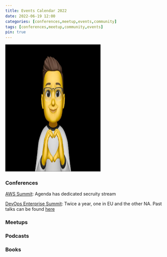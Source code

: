 ```yaml
---
title: Events Calendar 2022
date: 2022-06-19 12:00
categories: [conferences,meetup,events,community]
tags: [conferences,meetup,community,events]
pin: true
---
```

<img src="/assets/MM01.png" 
    alt="Picture" 
    width="300" 
    height="400" 
     />


### Conferences
[AWS Summit](https://aws.amazon.com/events/summits/?awsf.events-location=*all&awsf.events-series=*all): Agenda has dedicated secruity stream

[DevOps Enterprise Summit](https://events.itrevolution.com/): Twice a year, one in EU and the other NA.  Past talks can be found [here](https://videos.itrevolution.com/)


### Meetups

### Podcasts

### Books